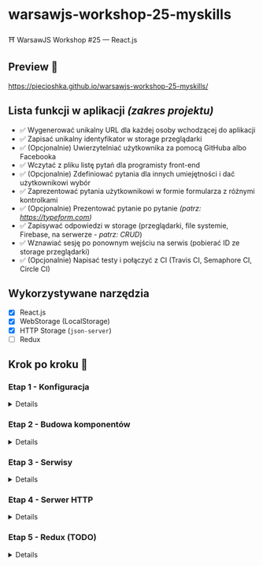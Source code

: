 # warsawjs-workshop-25-myskills

⛩️ WarsawJS Workshop #25 — React.js

## Preview 🎉

<https://piecioshka.github.io/warsawjs-workshop-25-myskills/>

## Lista funkcji w aplikacji _(zakres projektu)_

* :white_check_mark: Wygenerować unikalny URL dla każdej osoby wchodzącej do aplikacji
* :white_check_mark: Zapisać unikalny identyfikator w storage przeglądarki
* :white_check_mark: (Opcjonalnie) Uwierzytelniać użytkownika za pomocą GitHuba albo Facebooka
* :white_check_mark: Wczytać z pliku listę pytań dla programisty front-end
* :white_check_mark: (Opcjonalnie) Zdefiniować pytania dla innych umiejętności i dać użytkownikowi wybór
* :white_check_mark: Zaprezentować pytania użytkownikowi w formie formularza z różnymi kontrolkami
* :white_check_mark: (Opcjonalnie) Prezentować pytanie po pytanie _(patrz: <https://typeform.com>)_
* :white_check_mark: Zapisywać odpowiedzi w storage (przeglądarki, file systemie, Firebase, na serwerze - _patrz: CRUD_)
* :white_check_mark: Wznawiać sesję po ponownym wejściu na serwis (pobierać ID ze storage przeglądarki)
* :white_check_mark: (Opcjonalnie) Napisać testy i połączyć z CI (Travis CI, Semaphore CI, Circle CI)

## Wykorzystywane narzędzia

* [x] React.js
* [x] WebStorage (LocalStorage)
* [x] HTTP Storage (`json-server`)
* [ ] Redux

## Krok po kroku 👣

### Etap 1 - Konfiguracja

<details>

* [x] Zainstalować pluginy do Google Chrome:
    + `React Developer Tools`
    + `Redux DevTools`

* [x] Zainstalować plugin do Visual Studio Code:
    + `Reactjs code snippets`
        - <https://github.com/xabikos/vscode-react>

* [x] Stworzyć pliki
    + `index.html`
    + `src/main.js`
    + `src/component/app.js`

* [x] W pliku `index.html`:
    + stworzyć kontener z `id="app"`
    + załączyć plik z `dist/bundle.js`

* [x] Zainstalować serwer, który będzie serwował aplikację

    ```bash
    npm i http-server
    ```

    Uwaga! Dopisać zadanie do `package.json`

    ```json
    "start": "http-server"
    ```

* [x] Zainstalować zależności projektu:

    ```bash
    npm i @babel/core @babel/preset-react babel-loader react react-dom webpack webpack-cli
    ```

    Uwaga! W specjalnym przypadku będzie trzeba:

    + zainstalować `@babel/preset-env`
    + dopisać `@babel/preset-env` w `presets` w konfiguracji `Babela`
        w pliku `webpack.config.js`

* [x] Skonfigurować Webpacka
    + Tryb = `development`
    + Plik wejściowy = `entry`
    + Plik wyjściowy = `output`
    + Uruchomić `babel-loader` dla plików `.jsx?`
    + Dodać preset `@babel/preset-react`

* [x] `react-router-dom`

</details>

### Etap 2 - Budowa komponentów

<details>

* [x] Stworzyć komponenty:
    + Aplikacja
    + Intro
    + Formularz

</details>

### Etap 3 - Serwisy

<details>

* [x] Stworzenie serwis o możliwościach:
    + Zapisywanie danych
    + Odczytywanie danych
    + Usuwanie danych

    który wykorzystuje interfejs `LocalStorage`

* Stworzenie serwis budujący

</details>

### Etap 4 - Serwer HTTP

<details>

* [x] Stworzenie serwis o możliwościach:
    + Zapisywanie danych
    + Odczytywanie danych
    + Usuwanie danych

    który wykorzystuje zapytania `HTTP`

* Zainstalować paczkę `json-server`

</details>

### Etap 5 - Redux (TODO)

<details>

* Zainstalować zależności:

    npm i redux

</details>
